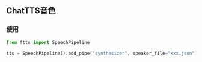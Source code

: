 ## ChatTTS音色



### 使用

```python
from ftts import SpeechPipeline

tts = SpeechPipeline().add_pipe("synthesizer", speaker_file="xxx.json")
```